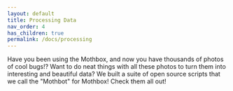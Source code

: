 ```yaml
---
layout: default
title: Processing Data
nav_order: 4
has_children: true
permalink: /docs/processing
---
```

Have you been using the Mothbox, and now you have thousands of photos of cool bugs!? Want to do neat things with all these photos to turn them into interesting and beautiful data? We built a suite of open source scripts that we call the "Mothbot" for Mothbox! Check them all out!
